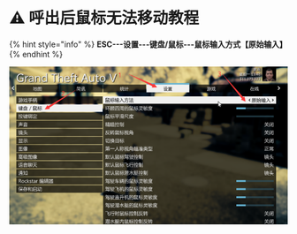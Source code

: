 # ⚠ 呼出后鼠标无法移动教程

{% hint style="info" %}
**ESC---设置---键盘/鼠标---鼠标输入方式【原始输入】**
{% endhint %}

![](<../.gitbook/assets/image (8) (1) (1) (1) (1) (1) (1) (1) (1).png>)
